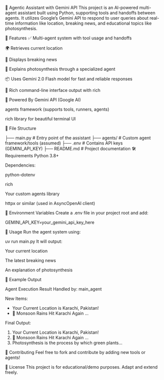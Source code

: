 🌿 Agentic Assistant with Gemini API
This project is an AI-powered multi-agent assistant built using Python, supporting tools and handoffs between agents. It utilizes Google’s Gemini API to respond to user queries about real-time information like location, breaking news, and educational topics like photosynthesis.

🚀 Features
✅ Multi-agent system with tool usage and handoffs

🌍 Retrieves current location

📰 Displays breaking news

🌱 Explains photosynthesis through a specialized agent

📦 Uses Gemini 2.0 Flash model for fast and reliable responses

🎨 Rich command-line interface output with rich

🧠 Powered By
Gemini API (Google AI)

agents framework (supports tools, runners, agents)

rich library for beautiful terminal UI

📁 File Structure

├── main.py             # Entry point of the assistant
├── agents/             # Custom agent framework/tools (assumed)
├── .env                # Contains API keys (GEMINI_API_KEY)
├── README.md           # Project documentation
🛠️ Requirements
Python 3.8+

Dependencies:

python-dotenv

rich

Your custom agents library

httpx or similar (used in AsyncOpenAI client)

🔐 Environment Variables
Create a .env file in your project root and add:

GEMINI_API_KEY=your_gemini_api_key_here

🧪 Usage
Run the agent system using:

uv run main.py
It will output:

Your current location

The latest breaking news

An explanation of photosynthesis

🧩 Example Output

Agent Execution Result
Handled by: main_agent

New Items:
- Your Current Location is Karachi, Pakistan!
- 📰 Monsoon Rains Hit Karachi Again ...

Final Output:
1. Your Current Location is Karachi, Pakistan!
2. 📰 Monsoon Rains Hit Karachi Again ...
3. Photosynthesis is the process by which green plants...
   
🤝 Contributing
Feel free to fork and contribute by adding new tools or agents!

📄 License
This project is for educational/demo purposes. Adapt and extend freely.
